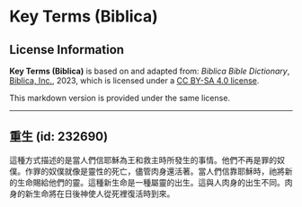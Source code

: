 # Key Terms (Biblica)

## License Information

**Key Terms (Biblica)** is based on and adapted from: _Biblica Bible Dictionary_, [Biblica, Inc.](https://www.biblica.com/), 2023, which is licensed under a [CC BY-SA 4.0 license](https://creativecommons.org/licenses/by-sa/4.0/legalcode.en).

This markdown version is provided under the same license.



--------------------------------

## 重生 (id: 232690)

這種方式描述的是當人們信耶穌為王和救主時所發生的事情。他們不再是罪的奴僕。作罪的奴僕就像是靈性的死亡，儘管肉身還活著。當人們信靠耶穌時，祂將新的生命賜給他們的靈。這種新生命是一種屬靈的出生。這與人肉身的出生不同。肉身的新生命將在日後神使人從死裡復活時到來。



